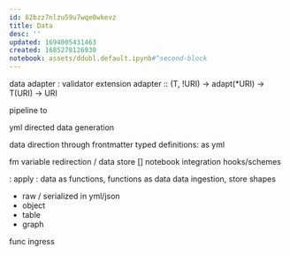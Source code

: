 ```yaml
---
id: 62bzz7nlzu59u7wqe0wkevz
title: Data
desc: ''
updated: 1694005431463
created: 1685278126930
notebook: assets/ddubl.default.ipynb#^second-block
---
```


data adapter : validator extension
adapter :: (T<validator>, !URI) -> adapt(*URI) -> T(URI) -> URI

pipeline to

yml directed data generation

data direction through frontmatter
typed definitions:
as yml

fm variable redirection / data store
[] notebook integration
hooks/schemes

: apply : data as functions, functions as data
data ingestion, store shapes
- raw / serialized in yml/json
- object
- table
- graph

func ingress
